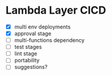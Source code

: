# Lambda Layer CICD

- [x] multi env deployments
- [x] approval stage
- [ ] multi-functions dependency
- [ ] test stages
- [ ] lint stage
- [ ] portability
- [ ] suggestions?
